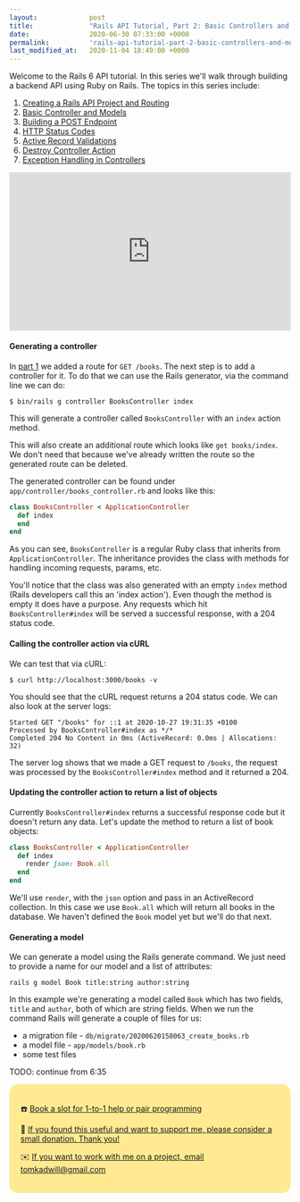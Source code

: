 ```yaml
---
layout:             post
title:              "Rails API Tutorial, Part 2: Basic Controllers and Models"
date:               2020-06-30 07:33:00 +0000
permalink:          'rails-api-tutorial-part-2-basic-controllers-and-models'
last_modified_at:   2020-11-04 18:49:00 +0000
---
```


Welcome to the Rails 6 API tutorial. In this series we'll walk through building a backend API using Ruby on Rails. The topics in this series include:

1. [Creating a Rails API Project and Routing](/rails-api-tutorial-part-1-create-rails-api-project-and-routing)
2. [Basic Controller and Models](/rails-api-tutorial-part-2-basic-controllers-and-models)
3. [Building a POST Endpoint](/rails-api-tutorial-part-3-building-a-post-endpoint)
4. [HTTP Status Codes](/rails-api-tutorial-part-4-http-status-codes)
5. [Active Record Validations](/rails-api-tutorial-part-5-active-record-validations)
6. [Destroy Controller Action](/rails-api-tutorial-part-6-destroy-controller-action)
7. [Exception Handling in Controllers](/rails-api-tutorial-part-7-exception-handling-in-controllers)

<style>.embed-container { position: relative; padding-bottom: 56.25%; height: 0; overflow: hidden; max-width: 100%; } .embed-container iframe, .embed-container object, .embed-container embed { position: absolute; top: 0; left: 0; width: 100%; height: 100%; }</style><div class='embed-container'><iframe src='https://www.youtube.com/embed//nCb_mqAKusg' frameborder='0' allowfullscreen></iframe></div>

#### Generating a controller

In [part 1](/rails-api-tutorial-part-1-create-rails-api-project-and-routing) we added a route for `GET /books`. The next step is to add a controller for it. To do that we can use the Rails generator, via the command line we can do:

```
$ bin/rails g controller BooksController index
```

This will generate a controller called `BooksController` with an `index` action method.

This will also create an additional route which looks like `get books/index`. We don't need that because we've already written the route so the generated route can be deleted.

The generated controller can be found under `app/controller/books_controller.rb` and looks like this:

```ruby
class BooksController < ApplicationController
  def index
  end
end
```

As you can see, `BooksController` is a regular Ruby class that inherits from `ApplicationController`. The inheritance provides the class with methods for handling incoming requests, params, etc.

You'll notice that the class was also generated with an empty `index` method (Rails developers call this an 'index action'). Even though the method is empty it does have a purpose. Any requests which hit `BooksController#index` will be served a successful response, with a 204 status code.

#### Calling the controller action via cURL

We can test that via cURL:

```
$ curl http://localhost:3000/books -v
```

You should see that the cURL request returns a 204 status code. We can also look at the server logs:

```
Started GET "/books" for ::1 at 2020-10-27 19:31:35 +0100
Processed by BooksController#index as */*
Completed 204 No Content in 0ms (ActiveRecord: 0.0ms | Allocations: 32)
```

The server log shows that we made a GET request to `/books`, the request was processed by the `BooksController#index` method and it returned a 204.

#### Updating the controller action to return a list of objects

Currently `BooksController#index` returns a successful response code but it doesn't return any data. Let's update the method to return a list of book objects:

```ruby
class BooksController < ApplicationController
  def index
    render json: Book.all
  end
end
```

We'll use `render`, with the `json` option and pass in an ActiveRecord collection. In this case we use `Book.all` which will return all books in the database. We haven't defined the `Book` model yet but we'll do that next.

#### Generating a model

We can generate a model using the Rails generate command. We just need to provide a name for our model and a list of attributes:

```
rails g model Book title:string author:string
```

In this example we're generating a model called `Book` which has two fields, `title` and `author`, both of which are string fields. When we run the command Rails will generate a couple of files for us:
* a migration file - `db/migrate/20200620150063_create_books.rb`
* a model file - `app/models/book.rb`
* some test files

TODO: continue from 6:35

<div style="border-radius: 15px;background: #ffea92;padding: 20px;">
  <p>☎️ <a href="https://superpeer.com/tomkadwill">Book a slot for 1-to-1 help or pair programming</a></p>
  <p>🙏 <a href="https://buymeacoff.ee/tomkadwill">If you found this useful and want to support me, please consider a small donation. Thank you!</a></p>
  <p>✉️ <a href="mailto:tomkadwill@gmail.com">If you want to work with me on a project, email tomkadwill@gmail.com</a></p>
<div>
